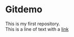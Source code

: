 # Gitdemo
This is my first repository.
<br>
This is a line of text with a <a href="https://www.google.com">link</a>
